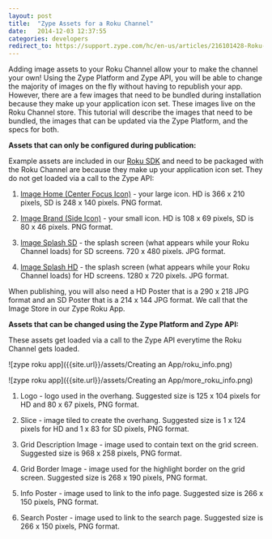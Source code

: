 ```yaml
---
layout: post
title:  "Zype Assets for a Roku Channel"
date:   2014-12-03 12:37:55
categories: developers
redirect_to: https://support.zype.com/hc/en-us/articles/216101428-Roku-App-Images
---
```


Adding image assets to your Roku Channel allow your to make the channel your own!
Using the Zype Platform and Zype API, you will be able to change the majority of
images on the fly without having to republish your app. However, there are a few images
that need to be bundled during installation because they make up your
application icon set. These images live on the Roku Channel store.
This tutorial will describe the images that need to be bundled, the images that can
be updated via the Zype Platform, and the specs for both.

**Assets that can only be configured during publication:**

Example assets are included in our [Roku SDK](https://github.com/zype/zype-roku/tree/master/images) and
need to be packaged with the Roku Channel are because they make up your application
icon set. They do not get loaded via a call to the Zype API:

1. [Image Home (Center Focus Icon)](https://github.com/zype/zype-roku/blob/master/images/mm_icon_focus_hd.png) - your large icon. HD is 366 x 210 pixels, SD is 248 x 140 pixels. PNG format.

2. [Image Brand (Side Icon)](https://github.com/zype/zype-roku/blob/master/images/mm_icon_side_hd.png) - your small icon. HD is 108 x 69 pixels, SD is 80 x 46 pixels. PNG format.

3. [Image Splash SD](https://github.com/zype/zype-roku/blob/master/images/splash_screen_sd.png) - the splash screen (what appears while your Roku Channel loads) for SD screens. 720 x 480 pixels. JPG format.

4. [Image Splash HD](https://github.com/zype/zype-roku/blob/master/images/splash_screen_hd.png) - the splash screen (what appears while your Roku Channel loads) for HD screens. 1280 x 720 pixels. JPG format.

When publishing, you will also need a HD Poster that is a 290 x 218 JPG format and
an SD Poster that is a 214 x 144 JPG format. We call that the Image Store in our Zype Roku App.

**Assets that can be changed using the Zype Platform and Zype API:**

These assets get loaded via a call to the Zype API everytime the Roku Channel gets loaded.

![zype roku app]({{site.url}}/assets/Creating an App/roku_info.png)

![zype roku app]({{site.url}}/assets/Creating an App/more_roku_info.png)

1. Logo - logo used in the overhang. Suggested size is 125 x 104 pixels for HD and 80 x 67 pixels, PNG format.

2. Slice - image tiled to create the overhang. Suggested size is 1 x 124 pixels for HD and 1 x 83 for SD pixels, PNG format.

3. Grid Description Image - image used to contain text on the grid screen. Suggested size is 968 x 258 pixels, PNG format.

4. Grid Border Image - image used for the highlight border on the grid screen. Suggested size is 268 x 190 pixels, PNG format.

5. Info Poster - image used to link to the info page. Suggested size is 266 x 150 pixels, PNG format.

6. Search Poster - image used to link to the search page. Suggested size is 266 x 150 pixels, PNG format.
